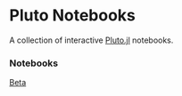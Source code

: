# Pluto Notebooks

A collection of interactive [Pluto.jl](https://github.com/fonsp/Pluto.jl) notebooks.

### Notebooks

[Beta](https://mybinder.org/v2/gh/roualdes/plutonotebooks/main?urlpath=pluto/open?path=/home/jovyan/notebooks/beta.jl)

